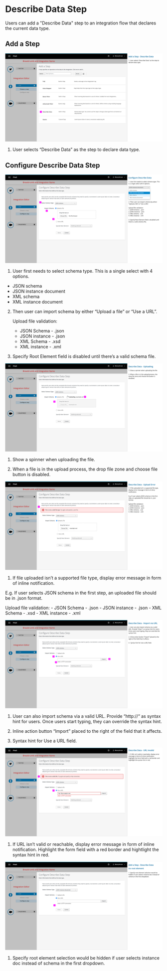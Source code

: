 # Describe Data Step

Users can add a "Describe Data" step to an integration flow that declares the current data type.

## Add a Step

![Image of add a step](img/describeData_addaStep.png)

1. User selects “Describe Data” as the step to declare data type.

## Configure Describe Data Step

![Image of configure describe data step](img/describeData_configStep_upload.png)

1. User first needs to select schema type. This is a single select with 4 options.
  - JSON schema
  - JSON instance document
  - XML schema
  - XML instance document

2. Then user can import schema by either “Upload a file” or “Use a URL”.

    Upload file validation:
    - JSON Schema - .json
    - JSON instance - .json
    - XML Schema - .xsd
    - XML instance - .xml

3. Specify Root Element field is disabled until there’s a valid schema file.

![Image of file uploading](img/describeData_configStep_uploading.png)

1. Show a spinner when uploading the file.

2. When a file is in the upload process, the drop file zone and choose file button is disabled.

![Image of upload error](img/describeData_configStep_uploadError.png)

1. If file uploaded isn’t a supported file type, display error message in form of inline notification.  

  E.g. If user selects JSON schema in the first step, an uploaded file should be in .json format.

  Upload file validation:
    - JSON Schema - .json
    - JSON instance - .json
    - XML Schema - .xsd
    - XML instance - .xml


![Image of import via url](img/describeData_configStep_URL.png)

1. User can also import schema via a valid URL. Provide “http://“ as syntax hint for users. Once users start typing, they can override the syntax hint.

2. Inline action button “Import” placed to the right of the field that it affects.

3. Syntax hint for Use a URL field.

![Image of import url invalid](img/describeData_configStep_URLError.png)

1. If URL isn’t valid or reachable, display error message in form of inline notification. Highlight the form field with a red border and hightlight the syntax hint in red.

![Image of no root element](img/describeData_configStep_noRootElement.png)

1. Specify root element selection would be hidden if user selects instance doc instead of schema in the first dropdown.
